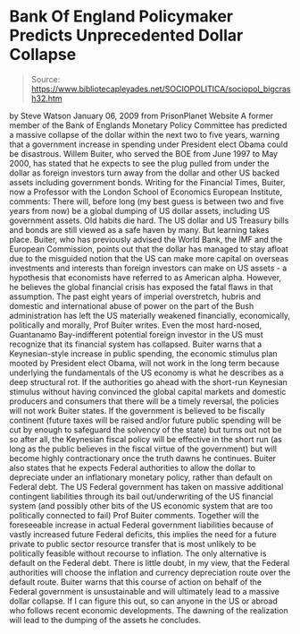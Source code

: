 # Bank Of England Policymaker Predicts Unprecedented Dollar Collapse

> Source: https://www.bibliotecapleyades.net/SOCIOPOLITICA/sociopol_bigcrash32.htm

by Steve Watson
January 06, 2009
from
PrisonPlanet Website
A former member of the Bank of Englands Monetary Policy Committee has
predicted a massive collapse of the dollar within the next two to five
years, warning that a government increase in spending under President elect
Obama could be disastrous.
Willem Buiter, who served the BOE from June 1997 to May 2000, has
stated that he expects to see the plug pulled from under the dollar as
foreign investors turn away from the dollar and other US backed assets
including government bonds.
Writing for the Financial Times, Buiter, now a Professor with the
London School of Economics European Institute, comments:
There will, before long (my best guess is
between two and five years from now) be a global dumping of US dollar
assets, including US government assets. Old habits die hard. The US
dollar and US Treasury bills and bonds are still viewed as a safe haven
by many. But learning takes place.
Buiter, who has previously advised the
World Bank, the
IMF and the European Commission, points out
that the dollar has managed to stay afloat due to the misguided notion that
the US can make more capital on overseas investments and interests than
foreign investors can make on US assets - a hypothesis that economists have
referred to as American alpha.
However, he believes the global financial crisis has exposed the fatal flaws
in that assumption.
The past eight years of imperial
overstretch, hubris and
domestic and international abuse of power on the
part of the Bush administration has left the US
materially weakened financially, economically, politically and morally,
Prof Buiter writes.
Even the most hard-nosed, Guantanamo
Bay-indifferent potential foreign investor in the US must recognize that
its financial system has collapsed.
Buiter warns that a Keynesian-style increase in
public spending, the economic stimulus plan mooted by President elect Obama,
will not work in the long term because underlying the fundamentals of
the US economy is what he describes as a deep structural rot.
If the authorities go ahead with the
short-run Keynesian stimulus without having convinced the global capital
markets and domestic producers and consumers that there will be a timely
reversal, the policies will not work Buiter states.
If the government is believed to be fiscally continent (future taxes
will be raised and/or future public spending will be cut by enough to
safeguard the solvency of the state) but turns out not be so after all,
the Keynesian fiscal policy will be effective in the short run (as long
as the public believes in the fiscal virtue of the government) but will
become highly contractionary once the truth dawns he continues.
Buiter also states that he expects Federal
authorities to allow the dollar to depreciate under an inflationary
monetary policy, rather than default on Federal debt.
The US Federal government has taken on
massive additional contingent liabilities through its bail
out/underwriting of the US financial system (and possibly other bits of
the US economic system that are too politically connected to fail) Prof
Buiter comments.
Together will the foreseeable increase in
actual Federal government liabilities because of vastly increased future
Federal deficits, this implies the need for a future private to public
sector resource transfer that is most unlikely to be politically
feasible without recourse to inflation. The only alternative is
default on the Federal debt. There is little doubt, in my view, that
the Federal authorities will choose the inflation and currency
depreciation route over the default route.
Buiter warns that this course of action
on behalf of the Federal government is unsustainable and will ultimately
lead to a
massive dollar collapse.
If I can figure this out, so can anyone in
the US or abroad who follows recent economic developments. The dawning
of the realization will lead to the dumping of the assets he concludes.
